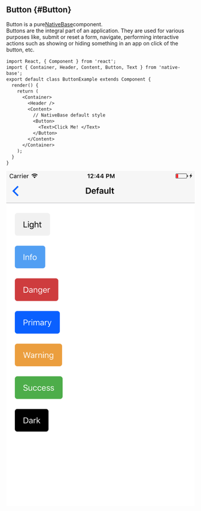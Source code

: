 ## Button {#Button}

Button is a pure[NativeBase](https://nativebase.io/)component.  
Buttons are the integral part of an application. They are used for various purposes like, submit or reset a form, navigate, performing interactive actions such as showing or hiding something in an app on click of the button, etc.

```
import React, { Component } from 'react';
import { Container, Header, Content, Button, Text } from 'native-base';
export default class ButtonExample extends Component {
  render() {
    return (
      <Container>
        <Header />
        <Content>
          // NativeBase default style
          <Button>
            <Text>Click Me! </Text>
          </Button>
        </Content>
      </Container>
    );
  }
}
```

![](/assets/import.png)



